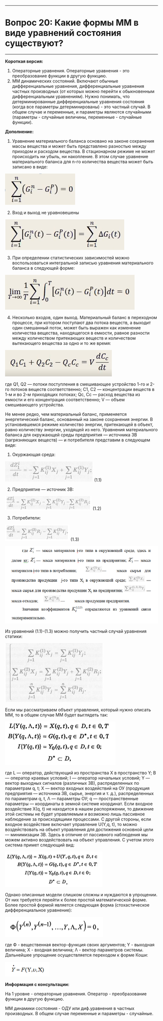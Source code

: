 ___
# Вопрос 20: Какие формы ММ в виде уравнений состояния существуют?
___

**Короткая версия:**
1.	Операторные уравнения. Операторные уравнения - это преобразование функции в другую функцию. 
2.	ММ динамических состояний. Включают обычные дифференциальные уравнения, дифференциальные уравнения частных производных (от которых можно перейти к обыкновенным дифференциальным уравнениям). Нужно понимать, что детерминированные дифференциальные уравнения состояния (когда все параметры детерминированы) - это частный случай. В общем случае и переменные, и параметры являются случайными (параметры - случайные величины, переменные - случайные функции).

**Дополнение:**
1. Уравнение материального баланса основано на законе сохранения массы вещества и может быть представлено разностью между приходом и расходом вещества. В стационарном режиме не может происходить ни убыль, ни накопление. В этом случае уравнение материального баланса для n-го количества вещества может быть записано в виде: 

![formula0](../resources/imgs/20-0.png)

2. Вход и выход не уравновешены

![formula1](../resources/imgs/20-1.png)

3. При определении статистических зависимостей можно воспользоваться интегральной записью уравнения материального баланса в следующей форме:

![formula2](../resources/imgs/20-2.png)

4. Несколько входов, один выход. Материальный баланс в переходном процессе, при котором поступают два потока веществ, а выходит один смешанный поток, может быть выражен как изменение количества вещества, находящегося в емкости, равное разности между количеством притекающих веществ и количеством вытекающего вещества за одно и то же время:

![formula3](../resources/imgs/20-3.png)

где Q1, Q2 — потоки поступления в смешивающее устройство 1-го и 2-го потоков веществ соответственно; C1, С2 — концентрации веществ в 1-м и во 2-м приходящих потоках; Qc, Сс — расход вещества из емкости и его концентрация соответственно; V — объем смешивающего устройства.

Не менее редко, чем материальный баланс, применяется энергетический баланс, основанный на законе сохранения энергии. В установившемся режиме количество энергии, притекающей в объект, равно количеству энергии, уходящей из него.
Уравнения материального баланса для окружающей среды предприятия — источника ЗВ (загрязняющих веществ) — и потребителя представим в следующем виде:
1. Окуржающая среда:

![formula4](../resources/imgs/20-4.png) (1.1)

2. Предприятие — источник ЗВ:

![formula5](../resources/imgs/20-5.png) (1.2)

3. Потребители: 

![formula6](../resources/imgs/20-6.png) (1.3)

![formula7](../resources/imgs/20-7.png)

Из уравнений (1.1)-(1.3) можно получить частный случай уравнения статики:

![formula8](../resources/imgs/20-8.png)

Если мы рассматриваем объект управления, который нужно описать ММ, то в общем случае ММ будет выглядеть так:

![formula9](../resources/imgs/20-9.png)

где L — оператор, действующий из пространства X в пространство Y; В — оператор краевых условий; I — оператор начальных условий; Y — вектор выходных сигналов (различных ЗВ), распределенных по параметрам q, t; X — вектор входных воздействий на ОУ (продукция предприятия — источника ЗВ, сырье, энергия и т. д.), распределенных по параметрам q, t, Λ — параметры ОУ; q — пространственные параметры — координаты в земной системе координат.
Если входное воздействие Х(q, t) не находится в нашем распоряжении, то движение этой системы не будет управляемым и возможно лишь пассивное наблюдение за происходящими процессами. С другой стороны, если входное воздействие включает управление U(Y,q, t), то можно воздействовать на объект управления для достижения основной цели — минимизации ЗВ.
Здесь в отличие от пассивного наблюдения мы можем активно воздействовать на объект управления. С учетом этого система примет следующий вид:

![formula10](../resources/imgs/20-10.png)

Однако описанные модели слишком сложны и нуждаются в упрощении. От них требуется перейти к более простой математической форме. Более простой формой является следующая форма (стохастическое дифференциальное уравнение): 

![formula11](../resources/imgs/20-11.png)

где Ф - вещественная вектор-функция своих аргументов;  Y - выходная величина; X - входная величина; Λ - вектор параметров системы. 
Дальнейшее упрощение осуществляется переходом к форме Коши:

![formula12](../resources/imgs/20-12.png)


**Информация с консультации:**

На 1 уровне - операторные уравнения. Оператор - преобразование функции в другую функцию.

ММ динамики состояния - ОДУ или диф.уравнения в частных производных. В общем случае переменные и параметры - случайные.


